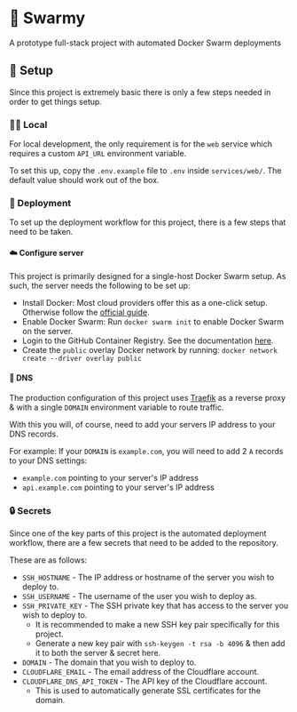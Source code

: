 # 🐳 Swarmy

A prototype full-stack project with automated Docker Swarm deployments

## 🔧 Setup

Since this project is extremely basic there is only a few steps needed in order to get things setup.

### 👨‍💻 Local

For local development, the only requirement is for the `web` service which requires a custom `API_URL` environment variable.

To set this up, copy the `.env.example` file to `.env` inside `services/web/`. The default value should work out of the box.

### 🚀 Deployment

To set up the deployment workflow for this project, there is a few steps that need to be taken.

#### ☁️ Configure server

This project is primarily designed for a single-host Docker Swarm setup. As such, the server needs the following to be set up:

- Install Docker: Most cloud providers offer this as a one-click setup. Otherwise follow the [official guide](https://docs.docker.com/engine/install/).
- Enable Docker Swarm: Run `docker swarm init` to enable Docker Swarm on the server.
- Login to the GitHub Container Registry. See the documentation [here](https://docs.github.com/en/packages/working-with-a-github-packages-registry/working-with-the-container-registry#authenticating-with-a-personal-access-token-classic).
- Create the `public` overlay Docker network by running: `docker network create --driver overlay public`

#### 🔌 DNS

The production configuration of this project uses [Traefik](https://traefik.io/) as a reverse proxy & with a single `DOMAIN` environment variable to route traffic.

With this you will, of course, need to add your servers IP address to your DNS records.

For example: If your `DOMAIN` is `example.com`, you will need to add 2 `A` records to your DNS settings:

- `example.com` pointing to your server's IP address
- `api.example.com` pointing to your server's IP address

### 🔒 Secrets

Since one of the key parts of this project is the automated deployment workflow, there are a few secrets that need to be added to the repository.

These are as follows:

- `SSH_HOSTNAME` - The IP address or hostname of the server you wish to deploy to.
- `SSH_USERNAME` - The username of the user you wish to deploy as.
- `SSH_PRIVATE_KEY` - The SSH private key that has access to the server you wish to deploy to.
  - It is recommended to make a new SSH key pair specifically for this project.
  - Generate a new key pair with `ssh-keygen -t rsa -b 4096` & then add it to both the server & secret here.
- `DOMAIN` - The domain that you wish to deploy to.
- `CLOUDFLARE_EMAIL` - The email address of the Cloudflare account.
- `CLOUDFLARE_DNS_API_TOKEN` - The API key of the Cloudflare account.
  - This is used to automatically generate SSL certificates for the domain.
